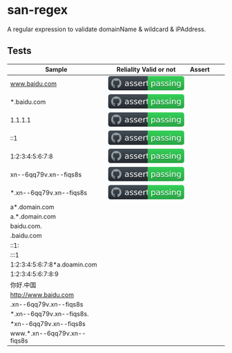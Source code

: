 # san-regex
A regular expression to validate domainName &amp; wildcard &amp; iPAddress.


## Tests

| Sample        	| Reliality Valid or not 	| Assert 	|   	|   	|
|---------------	|------------------------	|--------	|---	|---	|
| www.baidu.com 	|  ![](/.docs/success.svg)	|        	|   	|   	|
| *.baidu.com       | ![](/.docs/success.svg)                       	|        	|   	|   	|
| 1.1.1.1           | ![](/.docs/success.svg)                       	|        	|   	|   	|
| ::1               | ![](/.docs/success.svg)                       	|        	|   	|   	|
| 1:2:3:4:5:6:7:8   | ![](/.docs/success.svg)                       	|        	|   	|   	|
| xn--6qq79v.xn--fiqs8s | ![](/.docs/success.svg)                       	|        	|   	|   	|
| *.xn--6qq79v.xn--fiqs8s   | ![](/.docs/success.svg)                       	|        	|   	|   	|
| a*.domain.com     |                        	|        	|   	|   	|
| a.*.domain.com    |                        	|        	|   	|   	|
| baidu.com.        |                        	|        	|   	|   	|
| .baidu.com        |                        	|        	|   	|   	|
| ::1:              |                        	|        	|   	|   	|
| :::1              |                        	|        	|   	|   	|
| 1:2:3:4:5:6:7:8*a.doamin.com               	|                        	|        	|   	|   	|
| 1:2:3:4:5:6:7:8:9 |                        	|        	|   	|   	|
| 你好.中国         |                        	|        	|   	|   	|
| http://www.baidu.com  |                        	|        	|   	|   	|
| .xn--6qq79v.xn--fiqs8s    |                        	|        	|   	|   	|
| *.xn--6qq79v.xn--fiqs8s.  |                        	|        	|   	|   	|
| *xn--6qq79v.xn--fiqs8s    |                        	|        	|   	|   	|
| www.*.xn--6qq79v.xn--fiqs8s   |                        	|        	|   	|   	|
